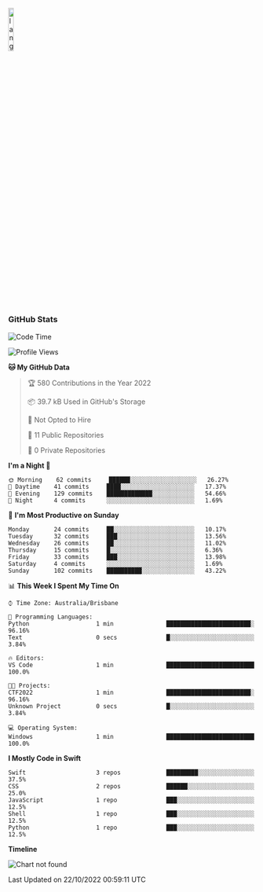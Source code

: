 <p align="left"><img width=15%" src="https://github.com/alansmathew/alansmathew/raw/master/lang.gif" alt="lang image here" /></p>

# <h3 align="left">GitHub Stats</h3>

<!--START_SECTION:waka-->
![Code Time](http://img.shields.io/badge/Code%20Time-72%20hrs%205%20mins-blue)

![Profile Views](http://img.shields.io/badge/Profile%20Views-0-blue)

**🐱 My GitHub Data** 

> 🏆 580 Contributions in the Year 2022
 > 
> 📦 39.7 kB Used in GitHub's Storage 
 > 
> 🚫 Not Opted to Hire
 > 
> 📜 11 Public Repositories 
 > 
> 🔑 0 Private Repositories  
 > 
**I'm a Night 🦉** 

```text
🌞 Morning    62 commits     ██████░░░░░░░░░░░░░░░░░░░   26.27% 
🌆 Daytime    41 commits     ████░░░░░░░░░░░░░░░░░░░░░   17.37% 
🌃 Evening    129 commits    █████████████░░░░░░░░░░░░   54.66% 
🌙 Night      4 commits      ░░░░░░░░░░░░░░░░░░░░░░░░░   1.69%

```
📅 **I'm Most Productive on Sunday** 

```text
Monday       24 commits     ██░░░░░░░░░░░░░░░░░░░░░░░   10.17% 
Tuesday      32 commits     ███░░░░░░░░░░░░░░░░░░░░░░   13.56% 
Wednesday    26 commits     ██░░░░░░░░░░░░░░░░░░░░░░░   11.02% 
Thursday     15 commits     █░░░░░░░░░░░░░░░░░░░░░░░░   6.36% 
Friday       33 commits     ███░░░░░░░░░░░░░░░░░░░░░░   13.98% 
Saturday     4 commits      ░░░░░░░░░░░░░░░░░░░░░░░░░   1.69% 
Sunday       102 commits    ██████████░░░░░░░░░░░░░░░   43.22%

```


📊 **This Week I Spent My Time On** 

```text
⌚︎ Time Zone: Australia/Brisbane

💬 Programming Languages: 
Python                   1 min               ████████████████████████░   96.16% 
Text                     0 secs              █░░░░░░░░░░░░░░░░░░░░░░░░   3.84%

🔥 Editors: 
VS Code                  1 min               █████████████████████████   100.0%

🐱‍💻 Projects: 
CTF2022                  1 min               ████████████████████████░   96.16% 
Unknown Project          0 secs              █░░░░░░░░░░░░░░░░░░░░░░░░   3.84%

💻 Operating System: 
Windows                  1 min               █████████████████████████   100.0%

```

**I Mostly Code in Swift** 

```text
Swift                    3 repos             █████████░░░░░░░░░░░░░░░░   37.5% 
CSS                      2 repos             ██████░░░░░░░░░░░░░░░░░░░   25.0% 
JavaScript               1 repo              ███░░░░░░░░░░░░░░░░░░░░░░   12.5% 
Shell                    1 repo              ███░░░░░░░░░░░░░░░░░░░░░░   12.5% 
Python                   1 repo              ███░░░░░░░░░░░░░░░░░░░░░░   12.5%

```


**Timeline**

![Chart not found](https://raw.githubusercontent.com/samh06/samh06/master/charts/bar_graph.png) 


 Last Updated on 22/10/2022 00:59:11 UTC
<!--END_SECTION:waka-->

